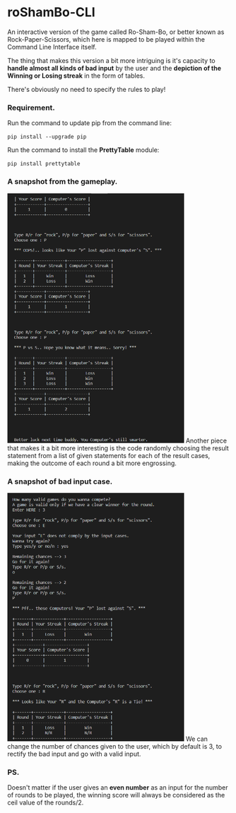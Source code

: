 # roShamBo-CLI
An interactive version of the game called Ro-Sham-Bo, or better known as Rock-Paper-Scissors, which here is mapped to be played within the Command Line Interface itself.  

The thing that makes this version a bit more intriguing is it's capacity to **handle almost all kinds of bad input** by the user and the **depiction of the Winning or Losing streak** in the form of tables.  

There's obviously no need to specify the rules to play!  

### Requirement.
Run the command to update pip from the command line:  
```
pip install --upgrade pip
```
Run the command to install the **PrettyTable** module:  
```
pip install prettytable
```
  
  
### A snapshot from the gameplay.
<img src="images/game.PNG" width=400>  
Another piece that makes it a bit more interesting is the code randomly choosing the result statement from a list of given statements for each of the result cases, making the outcome of each round a bit more engrossing.  
  
  
### A snapshot of bad input case.
<img src="images/badinput.PNG" width=400>  
We can change the number of chances given to the user, which by default is 3, to rectify the bad input and go with a valid input.  
  
  
### PS.
Doesn't matter if the user gives an **even number** as an input for the number of rounds to be played, the winning score will always be considered as the ceil value of the rounds/2.
